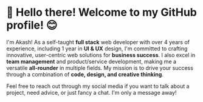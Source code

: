 # 👋 Hello there! Welcome to my GitHub profile! 😊

I'm Akash! As a self-taught **full stack** web developer with over 4 years of experience, including 1 year in **UI & UX** design, I'm committed to crafting innovative, user-centric web solutions for **business success**. I also excel in **team management** and product/service development, making me a versatile **all-rounder** in multiple fields. My mission is to drive your success through a combination of **code, design, and creative thinking**.
 
Feel free to reach out through my social media if you want to talk about a project, need advice, or just fancy a chat. I'm only a message away!
